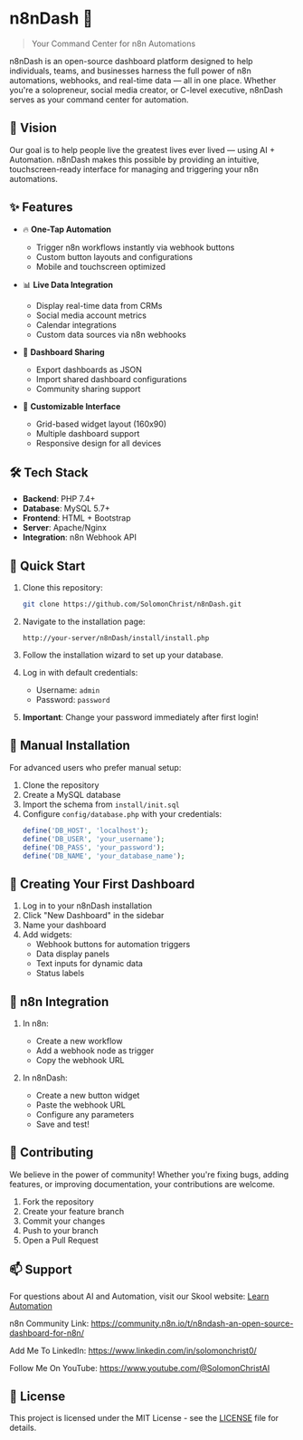 # n8nDash 🚀

> Your Command Center for n8n Automations

n8nDash is an open-source dashboard platform designed to help individuals, teams, and businesses harness the full power of n8n automations, webhooks, and real-time data — all in one place. Whether you're a solopreneur, social media creator, or C-level executive, n8nDash serves as your command center for automation.

## 🎯 Vision

Our goal is to help people live the greatest lives ever lived — using AI + Automation. n8nDash makes this possible by providing an intuitive, touchscreen-ready interface for managing and triggering your n8n automations.

## ✨ Features

- 🔥 **One-Tap Automation**
  - Trigger n8n workflows instantly via webhook buttons
  - Custom button layouts and configurations
  - Mobile and touchscreen optimized

- 📊 **Live Data Integration**
  - Display real-time data from CRMs
  - Social media account metrics
  - Calendar integrations
  - Custom data sources via n8n webhooks

- 🔄 **Dashboard Sharing**
  - Export dashboards as JSON
  - Import shared dashboard configurations
  - Community sharing support

- 🎨 **Customizable Interface**
  - Grid-based widget layout (160x90)
  - Multiple dashboard support
  - Responsive design for all devices

## 🛠️ Tech Stack

- **Backend**: PHP 7.4+
- **Database**: MySQL 5.7+
- **Frontend**: HTML + Bootstrap
- **Server**: Apache/Nginx
- **Integration**: n8n Webhook API

## 🚀 Quick Start

1. Clone this repository:
   ```bash
   git clone https://github.com/SolomonChrist/n8nDash.git
   ```

2. Navigate to the installation page:
   ```
   http://your-server/n8nDash/install/install.php
   ```

3. Follow the installation wizard to set up your database.

4. Log in with default credentials:
   - Username: `admin`
   - Password: `password`

5. **Important**: Change your password immediately after first login!

## 📖 Manual Installation

For advanced users who prefer manual setup:

1. Clone the repository
2. Create a MySQL database
3. Import the schema from `install/init.sql`
4. Configure `config/database.php` with your credentials:
   ```php
   define('DB_HOST', 'localhost');
   define('DB_USER', 'your_username');
   define('DB_PASS', 'your_password');
   define('DB_NAME', 'your_database_name');
   ```

## 🎨 Creating Your First Dashboard

1. Log in to your n8nDash installation
2. Click "New Dashboard" in the sidebar
3. Name your dashboard
4. Add widgets:
   - Webhook buttons for automation triggers
   - Data display panels
   - Text inputs for dynamic data
   - Status labels

## 🔗 n8n Integration

1. In n8n:
   - Create a new workflow
   - Add a webhook node as trigger
   - Copy the webhook URL

2. In n8nDash:
   - Create a new button widget
   - Paste the webhook URL
   - Configure any parameters
   - Save and test!

## 🤝 Contributing

We believe in the power of community! Whether you're fixing bugs, adding features, or improving documentation, your contributions are welcome.

1. Fork the repository
2. Create your feature branch
3. Commit your changes
4. Push to your branch
5. Open a Pull Request

## 📫 Support

For questions about AI and Automation, visit our Skool website: [Learn Automation](https://www.skool.com/learn-automation/about)

n8n Community Link: https://community.n8n.io/t/n8ndash-an-open-source-dashboard-for-n8n/

Add Me To LinkedIn: https://www.linkedin.com/in/solomonchrist0/

Follow Me On YouTube: https://www.youtube.com/@SolomonChristAI

## 📜 License

This project is licensed under the MIT License - see the [LICENSE](LICENSE) file for details. 